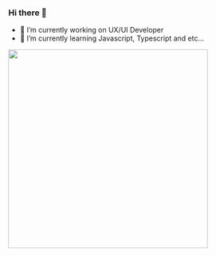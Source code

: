 ### Hi there 👋


<!-- **stpeyyee/stpeyyee** is a ✨ _special_ ✨ repository because its `README.md` (this file) appears on your GitHub profile.

Here are some ideas to get you started: -->

- 🔭 I’m currently working on UX/UI Developer
- 🌱 I’m currently learning Javascript, Typescript and etc...
<!-- - 👯 I’m looking to collaborate on ...
- 🤔 I’m looking for help with ...
- 💬 Ask me about ...
- 📫 How to reach me: ...
- 😄 Pronouns: ...
- ⚡ Fun fact: ...
 -->
 
 <img src="https://github-readme-stats.vercel.app/api?username=stpeyyee&show_icons=true&theme=ADD_THEME_HERE" width="400">
